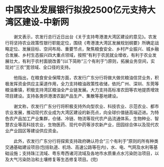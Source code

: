# 中国农业发展银行拟投2500亿元支持大湾区建设-中新网

　　谢文表示，农发行总行近日出台《关于支持粤港澳大湾区建设的意见》。农发行将坚持农业政策性银行职能定位，围绕《粤港澳大湾区发展规划纲要》所确定战略定位、发展目标、空间布局、重要节点，聚焦粮食安全、乡村产业振兴、城乡融合发展、乡村生态振兴四大重点领域，按照“有利于农民就业增收，有利于农业发展壮大，有利于农村面貌改善”(以下简称“三个有利于”)原则，拓展业务空间，实现对“三农”宽领域、全口径的支持。

　　他指出，在粮食安全保障方面，农发行广东分行将做大做优粮油信贷业务，积极发挥资金供应主渠道作用，全力支持粮油政策性收储，依托广州、深圳、东莞等粮油重镇，积极支持湾区粮油全产业链发展。大力支持高标准农田等农地提质增效项目建设。支持各类供港澳农副产品生产、集散等基地建设。

　　谢文称，农发行广东分行将积极支持外向型农业、科技农业、示范农业、都市农业发展，推动现代农业成为大湾区建设的新亮点，向全球价值链高端迈进。为特色农产品加工产业集群，仓储、冷链、物流等现代农产品流通体系，生物种业、智慧农业等高科技农业，生物医药、现代中药等涉农新产业，田园综合体以及现代农业产业园区等建设供应资金。

　　此外，农发行广东分行将探索支持政府确认符合“三个有利于”原则的所有种类交通基础建设项目(包括轨道、机场、高速公路等在内)，水、电、气网及水利等基础设施；支持珠江流域、粤东粤西诸河流域及各地市水质重点水污染防治项目，以及大气污染防治和土壤修复等生态修复项目。(完)
